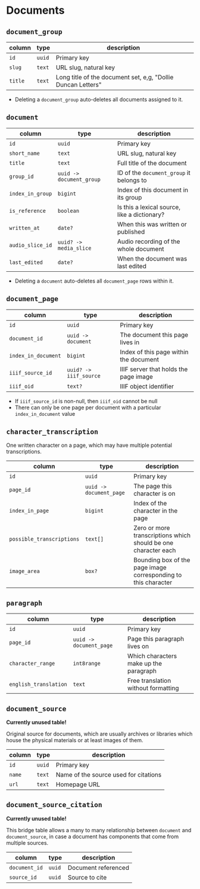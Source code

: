 # Documents

## `document_group`

| column  | type   | description                                                  |
| ------- | ------ | ------------------------------------------------------------ |
| `id`    | `uuid` | Primary key                                                  |
| `slug`  | `text` | URL slug, natural key                                        |
| `title` | `text` | Long title of the document set, e,g, "Dollie Duncan Letters" |

- Deleting a `document_group` auto-deletes all documents assigned to it.

## `document`

| column           | type                     | description                                  |
| ---------------- | ------------------------ | -------------------------------------------- |
| `id`             | `uuid`                   | Primary key                                  |
| `short_name`     | `text`                   | URL slug, natural key                        |
| `title`          | `text`                   | Full title of the document                   |
| `group_id`       | `uuid -> document_group` | ID of the `document_group` it belongs to     |
| `index_in_group` | `bigint`                 | Index of this document in its group          |
| `is_reference`   | `boolean`                | Is this a lexical source, like a dictionary? |
| `written_at`     | `date?`                  | When this was written or published           |
| `audio_slice_id` | `uuid? -> media_slice`   | Audio recording of the whole document        |
| `last_edited`    | `date?`                  | When the document was last edited            |

- Deleting a `document` auto-deletes all `document_page` rows within it.

## `document_page`

| column              | type                   | description                            |
| ------------------- | ---------------------- | -------------------------------------- |
| `id`                | `uuid`                 | Primary key                            |
| `document_id`       | `uuid -> document`     | The document this page lives in        |
| `index_in_document` | `bigint`               | Index of this page within the document |
| `iiif_source_id`    | `uuid? -> iiif_source` | IIIF server that holds the page image  |
| `iiif_oid`          | `text?`                | IIIF object identifier                 |

- If `iiif_source_id` is non-null, then `iiif_oid` cannot be null
- There can only be one page per document with a particular `index_in_document` value

## `character_transcription`

One written character on a page, which may have multiple potential transcriptions.

| column                    | type                    | description                                                    |
| ------------------------- | ----------------------- | -------------------------------------------------------------- |
| `id`                      | `uuid`                  | Primary key                                                    |
| `page_id`                 | `uuid -> document_page` | The page this character is on                                  |
| `index_in_page`           | `bigint`                | Index of the character in the page                             |
| `possible_transcriptions` | `text[]`                | Zero or more transcriptions which should be one character each |
| `image_area`              | `box?`                  | Bounding box of the page image corresponding to this character |

## `paragraph`

| column                | type                    | description                            |
| --------------------- | ----------------------- | -------------------------------------- |
| `id`                  | `uuid`                  | Primary key                            |
| `page_id`             | `uuid -> document_page` | Page this paragraph lives on           |
| `character_range`     | `int8range`             | Which characters make up the paragraph |
| `english_translation` | `text`                  | Free translation without formatting    |

## `document_source`

**Currently unused table!**

Original source for documents, which are usually archives or libraries which house the physical materials or at least images of them.

| column | type   | description                           |
| ------ | ------ | ------------------------------------- |
| `id`   | `uuid` | Primary key                           |
| `name` | `text` | Name of the source used for citations |
| `url`  | `text` | Homepage URL                          |

## `document_source_citation`

**Currently unused table!**

This bridge table allows a many to many relationship between `document` and `document_source`, in case a document has components that come from multiple sources.

| column        | type   | description         |
| ------------- | ------ | ------------------- |
| `document_id` | `uuid` | Document referenced |
| `source_id`   | `uuid` | Source to cite      |
